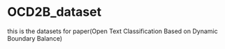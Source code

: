 # OCD2B_dataset
this is the datasets for paper(Open Text Classification Based on Dynamic Boundary Balance)
